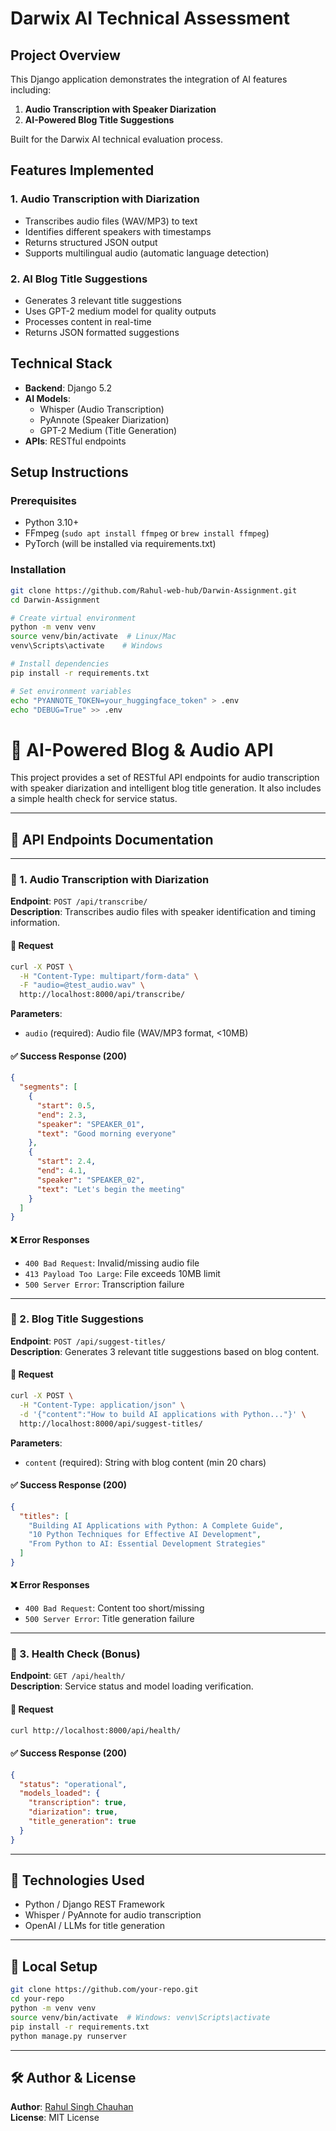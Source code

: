 # Darwix AI Technical Assessment

## Project Overview
This Django application demonstrates the integration of AI features including:
1. **Audio Transcription with Speaker Diarization**
2. **AI-Powered Blog Title Suggestions**

Built for the Darwix AI technical evaluation process.

## Features Implemented

### 1. Audio Transcription with Diarization
- Transcribes audio files (WAV/MP3) to text
- Identifies different speakers with timestamps
- Returns structured JSON output
- Supports multilingual audio (automatic language detection)

### 2. AI Blog Title Suggestions
- Generates 3 relevant title suggestions
- Uses GPT-2 medium model for quality outputs
- Processes content in real-time
- Returns JSON formatted suggestions

## Technical Stack
- **Backend**: Django 5.2
- **AI Models**: 
  - Whisper (Audio Transcription)
  - PyAnnote (Speaker Diarization) 
  - GPT-2 Medium (Title Generation)
- **APIs**: RESTful endpoints

## Setup Instructions

### Prerequisites
- Python 3.10+
- FFmpeg (`sudo apt install ffmpeg` or `brew install ffmpeg`)
- PyTorch (will be installed via requirements.txt)

### Installation
```bash
git clone https://github.com/Rahul-web-hub/Darwin-Assignment.git
cd Darwin-Assignment

# Create virtual environment
python -m venv venv
source venv/bin/activate  # Linux/Mac
venv\Scripts\activate    # Windows

# Install dependencies
pip install -r requirements.txt

# Set environment variables
echo "PYANNOTE_TOKEN=your_huggingface_token" > .env
echo "DEBUG=True" >> .env
```
# 🧠 AI-Powered Blog & Audio API

This project provides a set of RESTful API endpoints for audio transcription with speaker diarization and intelligent blog title generation. It also includes a simple health check for service status.

---

## 🚀 API Endpoints Documentation

---

### 📌 1. Audio Transcription with Diarization

**Endpoint**: `POST /api/transcribe/`  
**Description**: Transcribes audio files with speaker identification and timing information.

#### 🔸 Request

```bash
curl -X POST \
  -H "Content-Type: multipart/form-data" \
  -F "audio=@test_audio.wav" \
  http://localhost:8000/api/transcribe/
```

**Parameters**:
- `audio` (required): Audio file (WAV/MP3 format, <10MB)

#### ✅ Success Response (200)

```json
{
  "segments": [
    {
      "start": 0.5,
      "end": 2.3,
      "speaker": "SPEAKER_01",
      "text": "Good morning everyone"
    },
    {
      "start": 2.4,
      "end": 4.1,
      "speaker": "SPEAKER_02",
      "text": "Let's begin the meeting"
    }
  ]
}
```

#### ❌ Error Responses

- `400 Bad Request`: Invalid/missing audio file  
- `413 Payload Too Large`: File exceeds 10MB limit  
- `500 Server Error`: Transcription failure

---

### 📌 2. Blog Title Suggestions

**Endpoint**: `POST /api/suggest-titles/`  
**Description**: Generates 3 relevant title suggestions based on blog content.

#### 🔸 Request

```bash
curl -X POST \
  -H "Content-Type: application/json" \
  -d '{"content":"How to build AI applications with Python..."}' \
  http://localhost:8000/api/suggest-titles/
```

**Parameters**:
- `content` (required): String with blog content (min 20 chars)

#### ✅ Success Response (200)

```json
{
  "titles": [
    "Building AI Applications with Python: A Complete Guide",
    "10 Python Techniques for Effective AI Development",
    "From Python to AI: Essential Development Strategies"
  ]
}
```

#### ❌ Error Responses

- `400 Bad Request`: Content too short/missing  
- `500 Server Error`: Title generation failure

---

### 📌 3. Health Check (Bonus)

**Endpoint**: `GET /api/health/`  
**Description**: Service status and model loading verification.

#### 🔸 Request

```bash
curl http://localhost:8000/api/health/
```

#### ✅ Success Response (200)

```json
{
  "status": "operational",
  "models_loaded": {
    "transcription": true,
    "diarization": true,
    "title_generation": true
  }
}
```

---

## 📎 Technologies Used

- Python / Django REST Framework
- Whisper / PyAnnote for audio transcription
- OpenAI / LLMs for title generation

---

## 🧪 Local Setup

```bash
git clone https://github.com/your-repo.git
cd your-repo
python -m venv venv
source venv/bin/activate  # Windows: venv\Scripts\activate
pip install -r requirements.txt
python manage.py runserver
```

---

## 🛠️ Author & License

**Author**: [Rahul Singh Chauhan](https://github.com/Rahul-web-hub)  
**License**: MIT License
